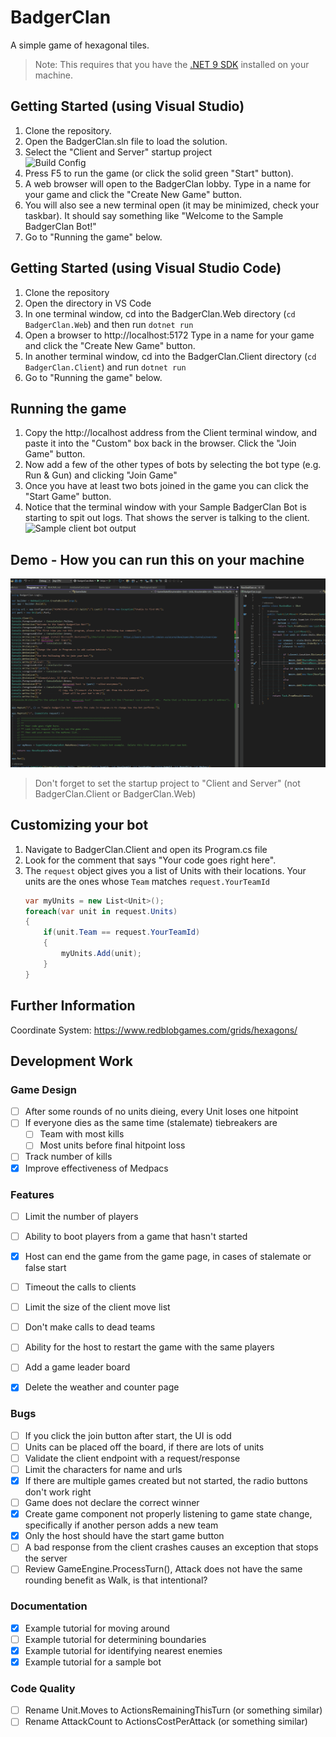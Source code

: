 # BadgerClan
A simple game of hexagonal tiles.

> Note: This requires that you have the [.NET 9 SDK](https://dotnet.microsoft.com/en-us/download/dotnet/9.0) installed on your machine.

## Getting Started (using Visual Studio)
1. Clone the repository.
1. Open the BadgerClan.sln file to load the solution.
1. Select the "Client and Server" startup project  
    ![Build Config](docs/startupProject.png)
1. Press F5 to run the game (or click the solid green "Start" button).
1. A web browser will open to the BadgerClan lobby.  Type in a name for your game and click the "Create New Game" button.
1. You will also see a new terminal open (it may be minimized, check your taskbar). It should say something like "Welcome to the Sample BadgerClan Bot!"
1. Go to "Running the game" below.

## Getting Started (using Visual Studio Code)
1. Clone the repository
1. Open the directory in VS Code
1. In one terminal window, cd into the BadgerClan.Web directory (`cd BadgerClan.Web`) and then run `dotnet run`
1. Open a browser to http://localhost:5172 Type in a name for your game and click the "Create New Game" button.
1. In another terminal window, cd into the BadgerClan.Client directory (`cd BadgerClan.Client`) and run `dotnet run`
1. Go to "Running the game" below.

## Running the game
1. Copy the http://localhost address from the Client terminal window, and paste it into the "Custom" box back in the browser.  Click the "Join Game" button.
1. Now add a few of the other types of bots by selecting the bot type (e.g. Run & Gun) and clicking "Join Game"
1. Once you have at least two bots joined in the game you can click the "Start Game" button.
1. Notice that the terminal window with your Sample BadgerClan Bot is starting to spit out logs. That shows the server is talking to the client.  
    ![Sample client bot output](docs/clientOutput.png)

## Demo - How you can run this on your machine
![Demo video](docs/BadgerClanDemo.gif)
> Don't forget to set the startup project to "Client and Server" (not BadgerClan.Client or BadgerClan.Web)

## Customizing your bot
1. Navigate to BadgerClan.Client and open its Program.cs file
1. Look for the comment that says "Your code goes right here".
1. The `request` object gives you a list of Units with their locations.  Your units are the ones whose `Team` matches `request.YourTeamId`  
    ```csharp
    var myUnits = new List<Unit>();
    foreach(var unit in request.Units)
    {
        if(unit.Team == request.YourTeamId)
        {
            myUnits.Add(unit);
        }
    }
    ```


## Further Information
Coordinate System: https://www.redblobgames.com/grids/hexagons/


## Development Work

### Game Design
- [ ] After some rounds of no units dieing, every Unit loses one hitpoint
- [ ] If everyone dies as the same time (stalemate) tiebreakers are
    - [ ] Team with most kills
    - [ ] Most units before final hitpoint loss
- [ ] Track number of kills
- [x] Improve effectiveness of Medpacs

### Features
- [ ] Limit the number of players
- [ ] Ability to boot players from a game that hasn't started
- [x] Host can end the game from the game page, in cases of stalemate or false start
- [ ] Timeout the calls to clients
- [ ] Limit the size of the client move list
- [ ] Don't make calls to dead teams
- [ ] Ability for the host to restart the game with the same players
- [ ] Add a game leader board

- [x] Delete the weather and counter page


### Bugs
- [ ] If you click the join button after start, the UI is odd
- [ ] Units can be placed off the board, if there are lots of units
- [ ] Validate the client endpoint with a request/response
- [ ] Limit the characters for name and urls
- [X] If there are multiple games created but not started, the radio buttons don't work right
- [ ] Game does not declare the correct winner
- [x] Create game component not properly listening to game state change, specifically if another person adds a new team
- [X] Only the host should have the start game button
- [ ] A bad response from the client crashes causes an exception that stops the server
- [ ] Review GameEngine.ProcessTurn(), Attack does not have the same rounding benefit as Walk, is that intentional?

### Documentation
- [x] Example tutorial for moving around
- [ ] Example tutorial for determining boundaries
- [x] Example tutorial for identifying nearest enemies
- [x] Example tutorial for a sample bot

### Code Quality
- [ ] Rename Unit.Moves to ActionsRemainingThisTurn (or something similar)
- [ ] Rename AttackCount to ActionsCostPerAttack (or something similar)
